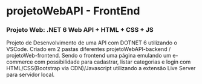 # projetoWebAPI - FrontEnd

### Projeto Web: .NET 6 Web API + HTML + CSS + JS 

Projeto de Desenvolvimento de uma API com DOTNET 6 utilizando o VSCode.  Criado em 2 pastas diferentes projetoWebAPI-backend / projetoWeb-frontend. Sendo o frontend uma página emulando um e-commerce com possibilidade para cadastrar, listar categorias e login com HTML/CSS(Bootstrap via CDN)/Javascript utilizando a extensão Live Server para servidor local.
